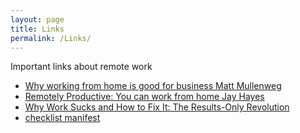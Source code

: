 ```yaml
---
layout: page
title: Links
permalink: /Links/
---
```


Important links about remote work

- [Why working from home is good for business Matt Mullenweg](https://www.youtube.com/watch?v=x6fIseKzzH0)
- [Remotely Productive: You can work from home Jay Hayes](https://www.youtube.com/watch?v=5gfGxuxXF0w)
- [Why Work Sucks and How to Fix It: The Results-Only Revolution](https://www.amazon.com/Why-Work-Sucks-How-Fix/dp/1591842921)
- [checklist manifest](https://www.amazon.com/Checklist-Manifesto-How-Things-Right/dp/0312430000)
